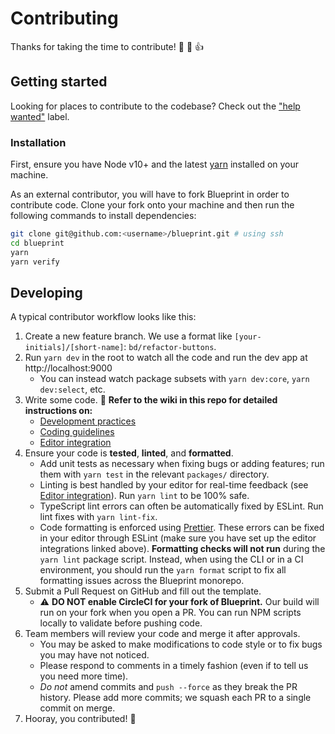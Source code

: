 # Contributing

Thanks for taking the time to contribute! :tada: :confetti_ball: :+1:

## Getting started

Looking for places to contribute to the codebase? Check out the ["help wanted"](https://github.com/palantir/blueprint/labels/help%20wanted) label.

### Installation

First, ensure you have Node v10+ and the latest [yarn](https://yarnpkg.com) installed on your machine.

As an external contributor, you will have to fork Blueprint in order to contribute code.
Clone your fork onto your machine and then run the following commands to install dependencies:

```sh
git clone git@github.com:<username>/blueprint.git # using ssh
cd blueprint
yarn
yarn verify
```

## Developing

A typical contributor workflow looks like this:

1. Create a new feature branch. We use a format like `[your-initials]/[short-name]`:
   `bd/refactor-buttons`.
1. Run `yarn dev` in the root to watch all the code and run the dev app at http://localhost:9000
    - You can instead watch package subsets with `yarn dev:core`, `yarn dev:select`, etc.
1. Write some code. :hammer: **Refer to the wiki in this repo for detailed instructions on:**
    - [Development practices](https://github.com/palantir/blueprint/wiki/Development-practices)
    - [Coding guidelines](https://github.com/palantir/blueprint/wiki/Coding-guidelines)
    - [Editor integration](https://github.com/palantir/blueprint/wiki/Editor-integration)
1. Ensure your code is **tested**, **linted**, and **formatted**.
    - Add unit tests as necessary when fixing bugs or adding features; run them with `yarn test`
      in the relevant `packages/` directory.
    - Linting is best handled by your editor for real-time feedback (see
      [Editor integration](https://github.com/palantir/blueprint/wiki/Editor-integration)). Run
      `yarn lint` to be 100% safe.
    - TypeScript lint errors can often be automatically fixed by ESLint. Run lint fixes with `yarn lint-fix`.
    - Code formatting is enforced using [Prettier](https://prettier.io/). These errors can be fixed in your editor
      through ESLint (make sure you have set up the editor integrations linked above).
      __Formatting checks will not run__ during the `yarn lint` package script.
      Instead, when using the CLI or in a CI environment, you should run the `yarn format` script to fix all
      formatting issues across the Blueprint monorepo.
1. Submit a Pull Request on GitHub and fill out the template.
    - ⚠️ __DO NOT enable CircleCI for your fork of Blueprint.__ Our build
      will run on your fork when you open a PR. You can run NPM scripts locally
      to validate before pushing code.
1. Team members will review your code and merge it after approvals.
    - You may be asked to make modifications to code style or to fix bugs you may have not noticed.
    - Please respond to comments in a timely fashion (even if to tell us you need more time).
    - _Do not_ amend commits and `push --force` as they break the PR history. Please add more commits; we squash each PR to a single commit on merge.
1. Hooray, you contributed! :tophat:

